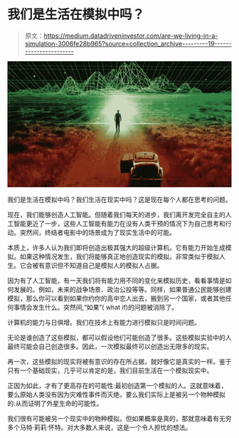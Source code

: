 # 我们是生活在模拟中吗？

> 原文：<https://medium.datadriveninvestor.com/are-we-living-in-a-simulation-3006fe28b965?source=collection_archive---------19----------------------->

![](img/43a4e4679df70dd758456a868b05fd54.png)

我们是生活在模拟中吗？我们生活在现实中吗？这是现在每个人都在思考的问题。

现在，我们能够创造人工智能。但随着我们每天的进步，我们离开发完全自主的人工智能更近了一步，这些人工智能有能力在没有人类干预的情况下为自己思考和行动。突然间，终结者电影中的场景成为了现实生活中的可能。

本质上，许多人认为我们即将创造出极其强大的超级计算机，它有能力开始生成模拟。如果这种情况发生，我们将能够真正地创造现实的模拟。非常类似于模拟人生。它会被有意识但不知道自己是模拟人的模拟人占据。

因为有了人工智能，有一天我们将有能力用不同的变化来模拟历史，看看事情是如何发展的。例如，未来的战争场景、政治公投等等。同样，如果普通公民能够创建模拟，那么你可以看到如果你约你的高中恋人出去，搬到另一个国家，或者其他任何事情会发生什么。突然间,“如果”( what if)的问题被消除了。

计算机的能力与日俱增。我们在技术上有能力进行模拟只是时间问题。

无论是谁创造了这些模拟，都可以假设他们可能创造了很多。这些模拟实验中的人最终可能会自己创造很多。因此，一次模拟最终可以创造出无限多的现实。

再一次，这些模拟的现实将被有意识的存在所占据，就好像它是真实的一样。鉴于只有一个基础现实，几乎可以肯定的是，我们目前生活在一个模拟现实中。

正因为如此，才有了更高存在的可能性:最初创造第一个模拟的人。这就意味着，要么原始人类没有因为灾难性事件而灭绝，要么我们实际上是被另一个物种模拟的:从而证明了外星生命的可能性。

我们很有可能被另一个现实中的物种模拟。但如果概率是真的，那就意味着有无穷多个马特·莉莉·怀特。对大多数人来说，这是一个令人担忧的想法。